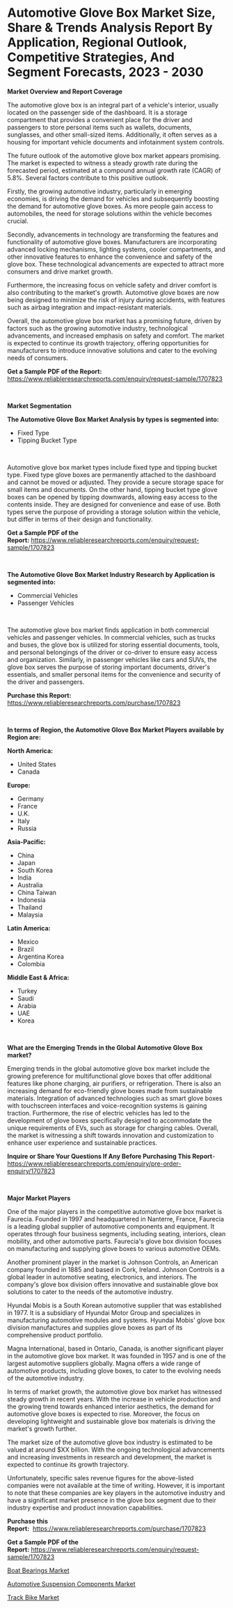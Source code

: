 <p><h1>Automotive Glove Box Market Size, Share & Trends Analysis Report By Application, Regional Outlook, Competitive Strategies, And Segment Forecasts, 2023 - 2030</h1></p><p><strong>Market Overview and Report Coverage</strong></p>
<p><p>The automotive glove box is an integral part of a vehicle's interior, usually located on the passenger side of the dashboard. It is a storage compartment that provides a convenient place for the driver and passengers to store personal items such as wallets, documents, sunglasses, and other small-sized items. Additionally, it often serves as a housing for important vehicle documents and infotainment system controls.</p><p>The future outlook of the automotive glove box market appears promising. The market is expected to witness a steady growth rate during the forecasted period, estimated at a compound annual growth rate (CAGR) of 5.8%. Several factors contribute to this positive outlook.</p><p>Firstly, the growing automotive industry, particularly in emerging economies, is driving the demand for vehicles and subsequently boosting the demand for automotive glove boxes. As more people gain access to automobiles, the need for storage solutions within the vehicle becomes crucial.</p><p>Secondly, advancements in technology are transforming the features and functionality of automotive glove boxes. Manufacturers are incorporating advanced locking mechanisms, lighting systems, cooler compartments, and other innovative features to enhance the convenience and safety of the glove box. These technological advancements are expected to attract more consumers and drive market growth.</p><p>Furthermore, the increasing focus on vehicle safety and driver comfort is also contributing to the market's growth. Automotive glove boxes are now being designed to minimize the risk of injury during accidents, with features such as airbag integration and impact-resistant materials.</p><p>Overall, the automotive glove box market has a promising future, driven by factors such as the growing automotive industry, technological advancements, and increased emphasis on safety and comfort. The market is expected to continue its growth trajectory, offering opportunities for manufacturers to introduce innovative solutions and cater to the evolving needs of consumers.</p></p>
<p><strong>Get a Sample PDF of the Report:</strong> <a href="https://www.reliableresearchreports.com/enquiry/request-sample/1707823">https://www.reliableresearchreports.com/enquiry/request-sample/1707823</a></p>
<p>&nbsp;</p>
<p><strong>Market Segmentation</strong></p>
<p><strong>The Automotive Glove Box Market Analysis by types is segmented into:</strong></p>
<p><ul><li>Fixed Type</li><li>Tipping Bucket Type</li></ul></p>
<p>&nbsp;</p>
<p><p>Automotive glove box market types include fixed type and tipping bucket type. Fixed type glove boxes are permanently attached to the dashboard and cannot be moved or adjusted. They provide a secure storage space for small items and documents. On the other hand, tipping bucket type glove boxes can be opened by tipping downwards, allowing easy access to the contents inside. They are designed for convenience and ease of use. Both types serve the purpose of providing a storage solution within the vehicle, but differ in terms of their design and functionality.</p></p>
<p><strong>Get a Sample PDF of the Report:</strong>&nbsp;<a href="https://www.reliableresearchreports.com/enquiry/request-sample/1707823">https://www.reliableresearchreports.com/enquiry/request-sample/1707823</a></p>
<p>&nbsp;</p>
<p><strong>The Automotive Glove Box Market Industry Research by Application is segmented into:</strong></p>
<p><ul><li>Commercial Vehicles</li><li>Passenger Vehicles</li></ul></p>
<p>&nbsp;</p>
<p><p>The automotive glove box market finds application in both commercial vehicles and passenger vehicles. In commercial vehicles, such as trucks and buses, the glove box is utilized for storing essential documents, tools, and personal belongings of the driver or co-driver to ensure easy access and organization. Similarly, in passenger vehicles like cars and SUVs, the glove box serves the purpose of storing important documents, driver's essentials, and smaller personal items for the convenience and security of the driver and passengers.</p></p>
<p><strong>Purchase this Report:</strong>&nbsp; <a href="https://www.reliableresearchreports.com/purchase/1707823">https://www.reliableresearchreports.com/purchase/1707823</a></p>
<p>&nbsp;</p>
<p><strong>In terms of Region, the Automotive Glove Box Market Players available by Region are:</strong></p>
<p>
    <p> <strong> North America: </strong>
        <ul>
            <li>United States</li>
            <li>Canada</li>
        </ul>
        </p> 
    <p> <strong> Europe: </strong>
        <ul>
            <li>Germany</li>
            <li>France</li>
            <li>U.K.</li>
            <li>Italy</li>
            <li>Russia</li>
        </ul>
        </p> 
    <p> <strong> Asia-Pacific: </strong>
        <ul>
            <li>China</li>
            <li>Japan</li>
            <li>South Korea</li>
            <li>India</li>
            <li>Australia</li>
            <li>China Taiwan</li>
            <li>Indonesia</li>
            <li>Thailand</li>
            <li>Malaysia</li>
        </ul>
        </p> 
    <p> <strong> Latin America: </strong>
        <ul>
            <li>Mexico</li>
            <li>Brazil</li>
            <li>Argentina Korea</li>
            <li>Colombia</li>
        </ul>
        </p> 
    <p> <strong> Middle East & Africa: </strong>
        <ul>
            <li>Turkey</li>
            <li>Saudi</li>
            <li>Arabia</li>
            <li>UAE</li>
            <li>Korea</li>
        </ul>
    </p>
    </p>
<p>&nbsp;</p>
<p><strong>What are the Emerging Trends in the Global Automotive Glove Box market?</strong></p>
<p><p>Emerging trends in the global automotive glove box market include the growing preference for multifunctional glove boxes that offer additional features like phone charging, air purifiers, or refrigeration. There is also an increasing demand for eco-friendly glove boxes made from sustainable materials. Integration of advanced technologies such as smart glove boxes with touchscreen interfaces and voice-recognition systems is gaining traction. Furthermore, the rise of electric vehicles has led to the development of glove boxes specifically designed to accommodate the unique requirements of EVs, such as storage for charging cables. Overall, the market is witnessing a shift towards innovation and customization to enhance user experience and sustainable practices.</p></p>
<p><strong>Inquire or Share Your Questions If Any Before Purchasing This Report</strong>- <a href="https://www.reliableresearchreports.com/enquiry/pre-order-enquiry/1707823">https://www.reliableresearchreports.com/enquiry/pre-order-enquiry/1707823</a></p>
<p>&nbsp;</p>
<p><strong>Major Market Players</strong></p>
<p><p>One of the major players in the competitive automotive glove box market is Faurecia. Founded in 1997 and headquartered in Nanterre, France, Faurecia is a leading global supplier of automotive components and equipment. It operates through four business segments, including seating, interiors, clean mobility, and other automotive parts. Faurecia's glove box division focuses on manufacturing and supplying glove boxes to various automotive OEMs. </p><p>Another prominent player in the market is Johnson Controls, an American company founded in 1885 and based in Cork, Ireland. Johnson Controls is a global leader in automotive seating, electronics, and interiors. The company's glove box division offers innovative and sustainable glove box solutions to cater to the needs of the automotive industry. </p><p>Hyundai Mobis is a South Korean automotive supplier that was established in 1977. It is a subsidiary of Hyundai Motor Group and specializes in manufacturing automotive modules and systems. Hyundai Mobis' glove box division manufactures and supplies glove boxes as part of its comprehensive product portfolio. </p><p>Magna International, based in Ontario, Canada, is another significant player in the automotive glove box market. It was founded in 1957 and is one of the largest automotive suppliers globally. Magna offers a wide range of automotive products, including glove boxes, to cater to the evolving needs of the automotive industry. </p><p>In terms of market growth, the automotive glove box market has witnessed steady growth in recent years. With the increase in vehicle production and the growing trend towards enhanced interior aesthetics, the demand for automotive glove boxes is expected to rise. Moreover, the focus on developing lightweight and sustainable glove box materials is driving the market's growth further.</p><p>The market size of the automotive glove box industry is estimated to be valued at around $XX billion. With the ongoing technological advancements and increasing investments in research and development, the market is expected to continue its growth trajectory.</p><p>Unfortunately, specific sales revenue figures for the above-listed companies were not available at the time of writing. However, it is important to note that these companies are key players in the automotive industry and have a significant market presence in the glove box segment due to their industry expertise and product innovation capabilities.</p></p>
<p><strong>Purchase this Report:</strong>&nbsp;&nbsp;<a href="https://www.reliableresearchreports.com/purchase/1707823">https://www.reliableresearchreports.com/purchase/1707823</a></p>
<p></p>
<p><strong>Get a Sample PDF of the Report:</strong>&nbsp;<a href="https://www.reliableresearchreports.com/enquiry/request-sample/1707823">https://www.reliableresearchreports.com/enquiry/request-sample/1707823</a></p>
<p><p><a href="https://github.com/gaydyna/Market-Research-Report-List-1/blob/main/boat-bearings-market.md">Boat Bearings Market</a></p><p><a href="https://github.com/JameTravis/Market-Research-Report-List-2/blob/main/automotive-suspension-components-market.md">Automotive Suspension Components Market</a></p><p><a href="https://github.com/amonskiyk/Market-Research-Report-List-1/blob/main/track-bike-market.md">Track Bike Market</a></p></p>